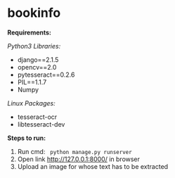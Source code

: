 # bookinfo

**Requirements:**

_Python3 Libraries:_
* django==2.1.5
* opencv==2.0
* pytesseract==0.2.6
* PIL==1.1.7
* Numpy

_Linux Packages:_

* tesseract-ocr 
* libtesseract-dev

**Steps to run:**
1. Run cmd: ` python manage.py runserver`
1. Open link http://127.0.0.1:8000/ in browser
1. Upload an image for whose text has to be extracted
